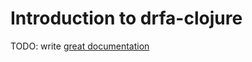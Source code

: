 # Introduction to drfa-clojure

TODO: write [great documentation](http://jacobian.org/writing/what-to-write/)
